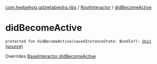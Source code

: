 [com.hedgehog.gdzietabiedra.ribs](../index.md) / [RootInteractor](index.md) / [didBecomeActive](./did-become-active.md)

# didBecomeActive

`protected fun didBecomeActive(savedInstanceState: Bundle?): `[`Unit`](https://kotlinlang.org/api/latest/jvm/stdlib/kotlin/-unit/index.html) [(source)](https://github.com/asvid/GdzieTaBiedra/tree/master/app/src/main/java/com/hedgehog/gdzietabiedra/ribs/RootInteractor.kt#L37)

Overrides [BaseInteractor.didBecomeActive](../../com.uber.rib.core/-base-interactor/did-become-active.md)

